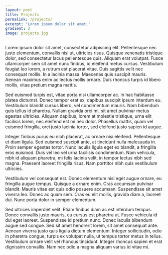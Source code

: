```yaml
---
layout: post
title: Projects
permalink: /projects/
excerpt: "Lorem ipsum dolor sit amet."
gradient: 2
image: projects.jpg
---
```


Lorem ipsum dolor sit amet, consectetur adipiscing elit. Pellentesque nec justo elementum, convallis nisi ut, ultricies risus. Quisque venenatis tristique dolor, sed consectetur lacus pellentesque quis. Aliquam erat volutpat. Fusce ullamcorper sem sit amet nunc finibus, id eleifend metus cursus. Vestibulum feugiat leo lorem, a rutrum est placerat vitae. Duis sagittis velit nec consequat mollis. In a lacinia massa. Maecenas quis suscipit mauris. Aenean maximus enim ac lectus mollis ornare. Duis rhoncus turpis id libero mollis, vitae pretium magna mattis.

Sed euismod turpis est, vitae porta nisi ullamcorper ac. In hac habitasse platea dictumst. Donec tempor erat ex, dapibus suscipit ipsum interdum eu. Vestibulum blandit cursus libero, vel condimentum mauris. Nam bibendum quis tellus id pharetra. Nullam gravida orci mi, sit amet pulvinar metus egestas ultricies. Aliquam dapibus, lorem at molestie tristique, urna elit facilisis lorem, nec eleifend est mi nec dolor. Phasellus mattis, quam vel euismod fringilla, orci justo lacinia tortor, sed eleifend justo sapien id augue.

Integer finibus purus eu nibh placerat, ac ornare nisi eleifend. Pellentesque et diam ligula. Sed euismod suscipit ante, at tincidunt nulla malesuada in. Proin semper egestas tortor. Nunc iaculis ligula eget ex blandit, a fringilla eros euismod. Duis vel leo vel urna facilisis condimentum. Nam vehicula, nibh id aliquam pharetra, mi felis lacinia velit, in tempor lectus nibh sed magna. Praesent laoreet fringilla risus. Nam porttitor nibh quis vestibulum ultricies.

Vestibulum vel consequat est. Donec elementum nisl eget augue ornare, eu fringilla augue tempus. Quisque a ornare enim. Cras accumsan pulvinar blandit. Mauris vitae est quis odio posuere accumsan. Suspendisse sit amet viverra leo. Donec ac quam sem. Cras eu elit mollis, gravida diam a, laoreet dui. Nunc porta dolor in semper elementum.

Sed ultrices imperdiet velit. Etiam finibus diam ac est interdum tempus. Donec convallis justo mauris, eu cursus est pharetra ut. Fusce vehicula id dui eget laoreet. Suspendisse id pretium nunc. Donec iaculis bibendum augue sed congue. Sed sit amet hendrerit lorem, sit amet consequat ante. Aenean viverra justo quis ligula dictum elementum. Integer sollicitudin, odio in pharetra congue, turpis ex volutpat nulla, ut tempus tortor metus in tellus. Vestibulum ornare velit vel rhoncus tincidunt. Integer rhoncus sapien et erat dignissim convallis. Nam nec odio a magna aliquam varius id vitae mi.
